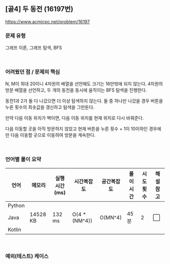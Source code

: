 ## [골4] 두 동전 (16197번)

https://www.acmicpc.net/problem/16197

### 문제 유형

그래프 이론, 그래프 탐색, BFS

<br>

### 어려웠던 점 / 문제의 핵심

N, M이 최대 20이니 4차원의 배열을 선언해도 크기는 16만밖에 되지 않는다. 4차원의 방문 배열을 선언하고, 두 개의 동전을 동시에 움직이는 BFS 탐색을 진행한다.

동전1과 2가 둘 다 나갔으면 더 이상 탐색하지 않는다. 둘 중 하나만 나갔을 경우 버튼을 누른 횟수의 최솟값을 갱신하고 탐색을 그만둔다.

만약 다음 이동 위치가 벽이면, 다음 이동 위치를 현재 위치로 다시 바꿔준다.

다음 이동할 곳을 아직 방문하지 않았고 현재 버튼을 누른 횟수 + 1이 10이하인 경우에만 다음 이동할 곳으로 이동하여 방문을 계속한다. 

<br>

### 언어별 풀이 요약

| 언어   | 메모리   | 실행 시간(ms) | 시간복잡도    | 공간복잡도 | 풀이 시간 | 시도 횟수 | 해설 참고            |
| ------ | -------- | ------------- | ------------- | ---------- | --------- | --------- | -------------------- |
| Python |          |               |               |            |           |           |                      |
| Java   | 14528 KB | 132 ms        | O(4 * (NM^4)) | O(MN^4)    | 45분      | 2         | :white_large_square: |
| Kotlin |          |               |               |            |           |           |                      |

<br>

### 예외(테스트) 케이스

```
```

